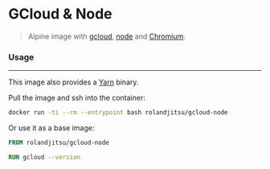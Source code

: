 # GCloud & Node

> Alpine image with [gcloud](https://cloud.google.com/sdk/gcloud), [node](https://nodejs.org) and [Chromium](https://www.chromium.org/Home).


### Usage
---------
This image also provides a [Yarn](https://yarnpkg.com) binary.

Pull the image and ssh into the container:
```bash
docker run -ti --rm --entrypoint bash rolandjitsu/gcloud-node
```

Or use it as a base image:
```dockerfile
FROM rolandjitsu/gcloud-node

RUN gcloud --version
```
